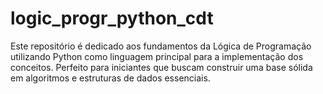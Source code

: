 # logic_progr_python_cdt
Este repositório é dedicado aos fundamentos da Lógica de Programação utilizando Python como linguagem principal para a implementação dos conceitos. Perfeito para iniciantes que buscam construir uma base sólida em algoritmos e estruturas de dados essenciais.
